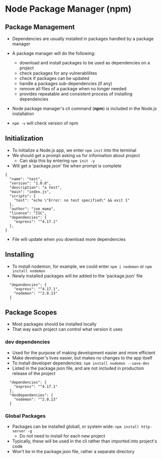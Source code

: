 # Node Package Manager (npm)

## Package Management
  - Dependencies are usually installed in packages handled by a package manager
  - A package manager will do the following:
    - download and install packages to be used as dependencies on a project
    - check packages for any vulnerablilites
    - check if packages can be updated 
    - handle a packages sub-dependencies (if any)
    - remove all files of a package when no longer needed
    - provides repeatable and consistent process of installing dependencies

  - Node package manager's cli command (**npm**) is included in the Node.js installation
  - ```npm -v``` will check version of npm

## Initialization
  - To initialize a Node.js app, we enter ```npm init``` into the terminal
  - We should get a prompt asking us for information about project
    - Can skip this by entering ```npm init -y```
  - Will get a 'package.json' file when prompt is complete
  ```
  {
    "name": "test",
    "version": "1.0.0",
    "description": "a test",
    "main": "index.js",
    "scripts": {
      "test": "echo \"Error: no test specified\" && exit 1"
    },
    "author": "joe mama",
    "license": "ISC",
    "dependencies": {
      "express": "^4.17.1"
    },
  }
```
  - File will update when you download more dependencies

## Installing
  - To install nodemon, for example, we could enter ```npm i nodemon``` or ```npm install nodemon```
  - Newly installed packages will be added to the 'package.json' file
  ```
    "dependencies": {
      "express": "^4.17.1",
      "nodemon": "^2.0.13"
    }
  ```

## Package Scopes
  - Most packages should be installed locally
  - That way each project can control what version it uses

 ### dev dependencies
  - Used for the purpose of making development easier and more efficient
  - Make developer's lives easier, but makes no changes to the app itself
  - To install developer dependencies: ```npm install nodemon --save-dev```
  - Listed in the package.json file, and are not included in production release of the project
  ```
    "dependencies": {
      "express": "^4.17.1"
    },
    "devDependencies": {
      "nodemon": "^2.0.13"
    }
  ```
 ### Global Packages
  - Packages can be installed globall, or system wide: ```npm install http-server -g```
    - Do not need to install for each new project
  - Typically, these will be used in the cli rather than imported into project's code
  - Won't be in the package.json file, rather a separate directory
